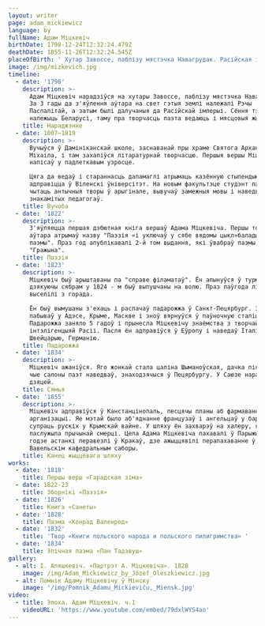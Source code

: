 ```yaml
---
layout: writer
page: adam_mickiewicz
language: by
fullName: Адам Міцкевіч
birthDate: 1798-12-24T12:32:24.479Z
deathDate: 1855-11-26T12:32:24.545Z
placeOfBirth: ' Хутар Завоссе, паблізу мястэчка Навагрудак. Расійская імперыя'
image: /img/mizkevich.jpg
timeline:
  - date: '1798'
    description: >-
      Адам Міцкевіч нарадзіўся на хутары Завоссе, паблізу мястэчка Навагрудак.
      За 3 гады да з'яўлення аўтара на свет гэтыя землі належалі Рэчы
      Паспалітай, а затым былі далучаныя да Расійскай імперыі. Сёння тэрыторыя
      належыць Беларусі, таму пра творчасць паэта ведаюць і мясцовыя жыхары.
    title: Нараджэнне
  - date: 1807—1819
    description: >-
      Вучыўся ў Дамініканскай школе, заснаванай пры храме Святога Архангела
      Міхаіла, і там захапіўся літаратурнай творчасцю. Першыя вершы Міцкевіч
      напісаў у падлеткавым узросце.

      Цяга да ведаў і стараннасць дапамаглі атрымаць казённую стыпендыю і
      адправіцца ў Віленскі ўніверсітэт. На новым факультэце студэнт пачаў
      чытаць антычныя творы ў арыгінале, вывучаў замежныя мовы і наведваў лекцыі
      знакамітых педагогаў.
    title: Вучоба
  - date: '1822'
    description: >-
      З'яўляецца першая дэбютная кніга вершаў Адама Міцкевіча. Першы том твораў
      аўтара атрымаў назву "Паэзія «і уключаў у сябе вядомы цыкл»балады і
      паэмы". Праз год апублікавалі 2-й том выдання, які ўвабраў паэмы "Дзяды»і
      "Гражына".
    title: Паэзія
  - date: '1823'
    description: >-
      Міцкевіч быў арыштаваны па "справе філаматаў". Ён апынуўся ў турме, але
      дзякуючы сябрам у 1824 - м быў выпушчаны на волю. Праз паўгода літаратара
      выселілі з горада. 

      Ён быў вымушаны з'ехаць і распачаў падарожжа ў Санкт-Пецярбург. Затым
      пабываў у Адэсе, Крыме, Маскве і зноў вярнуўся ў паўночную сталіцу.
      Падарожжа заняло 5 гадоў і прынесла Міцкевічу знаёмства з творчай
      інтэлігенцыяй Расіі. Пасля ён адправіўся ў Еўропу і наведаў Італію,
      Швейцарыю, Германію.
    title: Падарожжа
  - date: '1834'
    description: >-
      Міцкевіч ажаніўся. Яго жонкай стала цаліна Шыманоўская, дачка піяністкі,
      чые салоны паэт наведваў, знаходзячыся ў Пецярбургу. У Саюзе нарадзіліся 6
      дзяцей.
    title: Сямья
  - date: '1855'
    description: >-
      Міцкевіч адправіўся ў Канстанцінопаль, песцячы планы аб фармаванні новай
      арганізацыі. Яе мэтай было аб'яднанне французаў і ангельцаў у барацьбе
      супраць рускіх у Крымскай вайне. У шляху ён захварэў на халеру, якая і
      паслужыла прычынай смерці. Цела Адама Міцкевіча пахавалі ў Парыжы. У 1890
      годзе астанкі перавезлі ў Кракаў, дзе ажыццявілі перапахаванне ў
      Вавельскім кафедральным саборы.
    title: Канец жыццёвага шляху
works:
  - date: '1818'
    title: Першы верш «Гарадская зіма»
  - date: 1822-23
    title: Зборнікі «Паэзія»
  - date: '1826'
    title: Книга «Санеты»
  - date: '1828'
    title: Паэма «Конрад Валенрод»
  - date: '1832'
    title: 'Твор «Книги польского народа и польского пилигримства» '
  - date: '1834'
    title: Эпічная паэма «Пан Тадэвуш»
gallery:
  - alt: І. Аляшкевіч. «Партрэт А. Міцкевіча». 1828
    image: /img/Adam_Mickiewicz_by_Józef_Oleszkiewicz.jpg
  - alt: Помнік Адаму Міцкевічу ў Мінску
    image: '/img/Pomnik_Adamu_Mickieviču,_Miensk.jpg'
video:
  - title: Эпоха. Адам Міцкевіч. ч.1
    videoURL: 'https://www.youtube.com/embed/79dxlWYS4ao'
---
```


